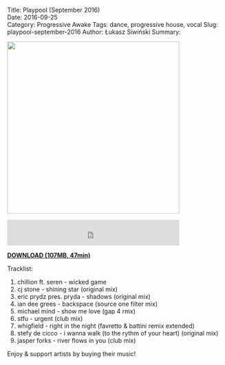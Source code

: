 Title: Playpool (September 2016)  
Date: 2016-09-25  
Category: Progressive Awake
Tags:  dance, progressive house, vocal
Slug: playpool-september-2016
Author: Łukasz Siwiński
Summary: 

<a href ="https://docs.google.com/uc?id=0B1aIvu0NI6o4SHY1eWRETTJPNlE&export=download" 
    title="DOWNLOAD" target="_blank">
    <img width="400" height="400" src="https://drive.google.com/uc?export=download&id=0B1aIvu0NI6o4aER0VVA4dkltY28" />
</a><br/>

<iframe width="400" height="60" src="https://www.mixcloud.com/widget/iframe/?feed=https%3A%2F%2Fwww.mixcloud.com%2Fprogressiveawake%2Fplaypool-september-2016%2F&hide_cover=1&mini=1&light=1" frameborder="0"></iframe>

<a href ="https://docs.google.com/uc?id=0B1aIvu0NI6o4SHY1eWRETTJPNlE&export=download" 
    title="Progressive Awake - Playpool (September 2016)" target="_blank">
**DOWNLOAD (107MB, 47min)**
</a>

Tracklist:  

01. chillion ft. seren - wicked game   
02. cj stone - shining star (original mix)  
03. eric prydz pres. pryda - shadows (original mix)  
04. ian dee grees - backspace (source one filter mix)  
05. michael mind - show me love (gap 4 rmx)  
06. stfu - urgent (club mix)  
07. whigfield - right in the night (favretto & battini remix extended)  
08. stefy de cicco - i wanna walk (to the rythm of your heart) (original mix)  
09. jasper forks - river flows in you (club mix)  


Enjoy & support artists by buying their music!